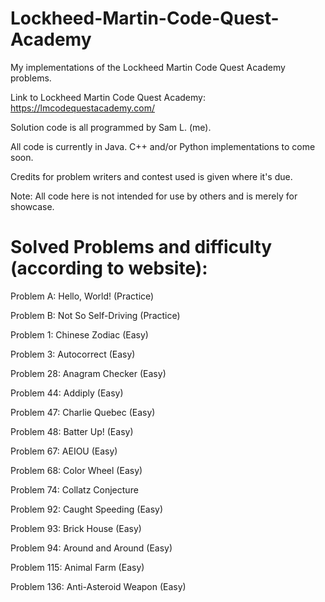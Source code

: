 # Lockheed-Martin-Code-Quest-Academy
My implementations of the Lockheed Martin Code Quest Academy problems.

Link to Lockheed Martin Code Quest Academy: https://lmcodequestacademy.com/

Solution code is all programmed by Sam L. (me).

All code is currently in Java. C++ and/or Python implementations to come soon.

Credits for problem writers and contest used is given where it's due.

Note: All code here is not intended for use by others and is merely for showcase.

# Solved Problems and difficulty (according to website):

Problem A: Hello, World! (Practice)

Problem B: Not So Self-Driving (Practice)

Problem 1: Chinese Zodiac (Easy)

Problem 3: Autocorrect (Easy)

Problem 28: Anagram Checker (Easy)

Problem 44: Addiply (Easy)

Problem 47: Charlie Quebec (Easy)

Problem 48: Batter Up! (Easy)

Problem 67: AEIOU (Easy)

Problem 68: Color Wheel (Easy)

Problem 74: Collatz Conjecture

Problem 92: Caught Speeding (Easy)

Problem 93: Brick House (Easy)

Problem 94: Around and Around (Easy)

Problem 115: Animal Farm (Easy)

Problem 136: Anti-Asteroid Weapon (Easy)
